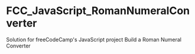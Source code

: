 # FCC_JavaScript_RomanNumeralConverter
Solution for freeCodeCamp's JavaScript project Build a Roman Numeral Converter
